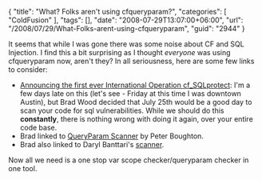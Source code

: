 {
	"title": "What? Folks aren't using cfqueryparam?",
	"categories": [
		"ColdFusion"
	],
	"tags": [],
	"date": "2008-07-29T13:07:00+06:00",
	"url": "/2008/07/29/What-Folks-arent-using-cfqueryparam",
	"guid": "2944"
}

It seems that while I was gone there was some noise about CF and SQL Injection. I find this a bit surprising as I thought <i>everyone</i> was using cfqueryparam now, aren't they? In all seriousness, here are some few links to consider:

<ul>
<li><a href="http://www.codersrevolution.com/index.cfm/2008/7/24/Announcing-the-first-ever-International-Operation-cfSQLprotect">Announcing the first ever International Operation cf_SQLprotect</a>: I'm a few days late on this (let's see - Friday at this time I was downtown Austin), but Brad Wood decided that July 25th would be a good day to scan your code for sql vulnerabilities. While we should do this <b>constantly</b>, there is nothing wrong with doing it again, over your entire code base.
<li>Brad linked to <a href="http://qpscanner.riaforge.org/">QueryParam Scanner</a> by Peter Boughton.
<li>Brad also linked to Daryl Banttari's <a href="http://www.webapper.net/index.cfm/2008/7/22/ColdFusion-SQL-Injection">scanner</a>.
</ul>

Now all we need is a one stop var scope checker/queryparam checker in one tool.